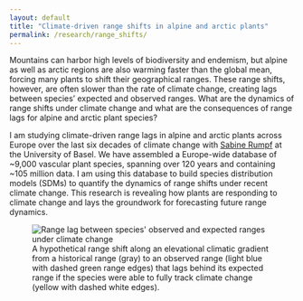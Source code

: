 ```yaml
---
layout: default
title: "Climate-driven range shifts in alpine and arctic plants"
permalink: /research/range_shifts/
---
```


<div class="content-left">
  <p>Mountains can harbor high levels of biodiversity and endemism, but alpine as well as arctic regions are also warming faster than the global mean, forcing many plants to shift their geographical ranges. These range shifts, however, are often slower than the rate of climate change, creating lags between species’ expected and observed ranges. What are the dynamics of range shifts under climate change and what are the consequences of range lags for alpine and arctic plant species?</p>
  <p> </p>
  <p>I am studying climate-driven range lags in alpine and arctic plants across Europe over the last six decades of climate change with <a href="https://www.eco.duw.unibas.ch/en/" target="_blank" rel="noopener">Sabine Rumpf</a> at the University of Basel. We have assembled a Europe-wide database of ~9,000 vascular plant species, spanning over 120 years and containing ~105 million data. I am using this database to build species distribution models (SDMs) to quantify the dynamics of range shifts under recent climate change. This research is revealing how plants are responding to climate change and lays the groundwork for forecasting future range dynamics.</p>
</div>

<div class="content-right">
  <figure>
    <img src="{{ '/images/Range_lags.png' | relative_url }}" 
         alt="Range lag between species' observed and expected ranges under climate change" 
         style="max-height: 6in; height: auto; width: auto;">
    <figcaption>A hypothetical range shift along an elevational climatic gradient from a historical range (gray) to an observed range (light blue with dashed green range edges) that lags behind its expected range if the species were able to fully track climate change (yellow with dashed white edges).</figcaption>
  </figure>
</div>
